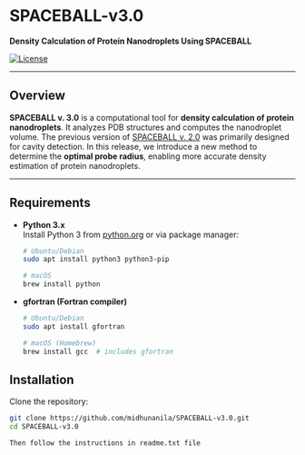 # SPACEBALL-v3.0


**Density Calculation of Protein Nanodroplets Using SPACEBALL**

[![License](https://img.shields.io/badge/license-MIT-blue.svg)](LICENSE)

---

## Overview

**SPACEBALL v. 3.0** is a computational tool for **density calculation of protein nanodroplets**.  It analyzes PDB structures and computes the nanodroplet volume.  The previous version of [SPACEBALL v. 2.0](http://info.ifpan.edu.pl/~chwastyk/spaceball/) was primarily designed for cavity detection.  In this release, we introduce a new method to determine the **optimal probe radius**, enabling more accurate density estimation of protein nanodroplets. 

---


## Requirements

- **Python 3.x**  
  Install Python 3 from [python.org](https://www.python.org/) or via package manager:
  ```bash
  # Ubuntu/Debian
  sudo apt install python3 python3-pip

  # macOS
  brew install python

- **gfortran (Fortran compiler)**
  ```bash
  # Ubuntu/Debian
  sudo apt install gfortran
  
  # macOS (Homebrew)
  brew install gcc  # includes gfortran

## Installation


Clone the repository:

```bash
git clone https://github.com/midhunanila/SPACEBALL-v3.0.git
cd SPACEBALL-v3.0

Then follow the instructions in readme.txt file
